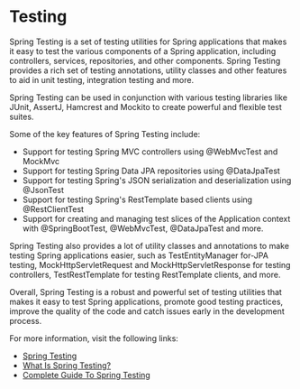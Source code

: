 # Testing

Spring Testing is a set of testing utilities for Spring applications that makes it easy to test the various components of a Spring application, including controllers, services, repositories, and other components. Spring Testing provides a rich set of testing annotations, utility classes and other features to aid in unit testing, integration testing and more.

Spring Testing can be used in conjunction with various testing libraries like JUnit, AssertJ, Hamcrest and Mockito to create powerful and flexible test suites.

Some of the key features of Spring Testing include:

- Support for testing Spring MVC controllers using @WebMvcTest and MockMvc
- Support for testing Spring Data JPA repositories using @DataJpaTest
- Support for testing Spring's JSON serialization and deserialization using @JsonTest
- Support for testing Spring's RestTemplate based clients using @RestClientTest
- Support for creating and managing test slices of the Application context with @SpringBootTest, @WebMvcTest, @DataJpaTest and more.

Spring Testing also provides a lot of utility classes and annotations to make testing Spring applications easier, such as TestEntityManager for-JPA testing, MockHttpServletRequest and MockHttpServletResponse for testing controllers, TestRestTemplate for testing RestTemplate clients, and more.

Overall, Spring Testing is a robust and powerful set of testing utilities that makes it easy to test Spring applications, promote good testing practices, improve the quality of the code and catch issues early in the development process.


For more information, visit the following links:

- [Spring Testing](https://industrialphysics.com/knowledgebase/articles/spring-testing/#:~:text=Spring%20testing%20on%20a%20universal,displacement%20in%20static%20testing%20applications.)
- [What Is Spring Testing?](https://www.developer.com/design/what-is-spring-testing/)
- [Complete Guide To Spring Testing](https://www.lambdatest.com/blog/spring-testing/)



